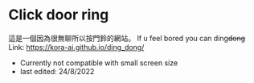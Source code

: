 # Click door ring
這是一個因為很無聊所以按門鈴的網站。
If u feel bored you can ding~~~~dong~~~~
Link: https://kora-ai.github.io/ding_dong/

- Currently not compatible with small screen size
- last edited: 24/8/2022
